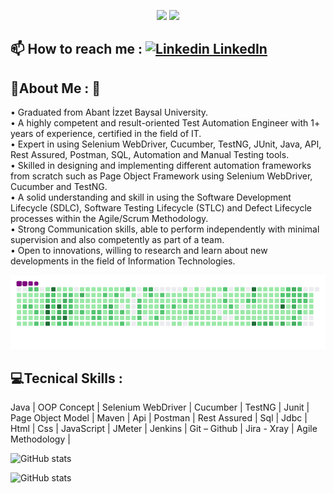 <p align="center">
  <img src="https://readme-typing-svg.herokuapp.com/?lines=Asım+ATES&font=Fira%20Code&center=true&width=150&height=50&duration=4000&pause=1000"> <img src="https://readme-typing-svg.herokuapp.com/?lines=I+am++Test+Automation+Engineer;&font=Fira%20Code&center=true&width=380&height=50&duration=4000&pause=1000">
</p>

## 📫 How to reach me : [![Linkedin](https://i.stack.imgur.com/gVE0j.png) LinkedIn](https://www.linkedin.com/in/asimates/) <!--[![GitHub](https://i.stack.imgur.com/tskMh.png) GitHub](https://github.com/asmates)-->

## 💫About Me : 👋

• Graduated from Abant İzzet Baysal University. <br>
• A highly competent and result-oriented Test Automation Engineer with 1+ years of experience, certified in the field of IT. <br>
• Expert in using Selenium WebDriver, Cucumber, TestNG, JUnit, Java, API, Rest Assured, Postman, SQL, Automation and Manual Testing tools. <br>
• Skilled in designing and implementing different automation frameworks from scratch such as Page Object Framework using Selenium WebDriver, Cucumber and TestNG. <br>
• A solid understanding and skill in using the Software Development Lifecycle (SDLC), Software Testing Lifecycle (STLC) and Defect Lifecycle processes within the Agile/Scrum Methodology. <br>
• Strong Communication skills, able to perform independently with minimal supervision and also competently as part of a team. <br>
• Open to innovations, willing to research and learn about new developments in the field of Information Technologies. <br>

![snake gif](https://github.com/asmates/asmates/blob/master/snake.gif)

## 💻Tecnical Skills :

Java | OOP Concept | Selenium WebDriver | Cucumber | TestNG | Junit | Page Object Model | Maven | Api | Postman | Rest Assured | Sql | Jdbc | Html | Css | JavaScript | JMeter | Jenkins | Git – Github | Jira - Xray | Agile Methodology |

![GitHub stats](https://github-readme-stats.vercel.app/api?username=asmates&show_icons=true&count_private=true)

![GitHub stats](https://github-readme-stats.vercel.app/api/top-langs/?username=asmates&layout=compact&count_private=true)
